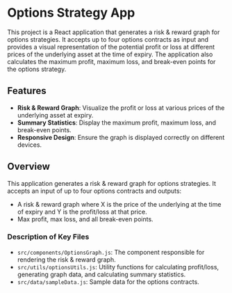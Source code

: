 # Options Strategy App

This project is a React application that generates a risk & reward graph for options strategies. It accepts up to four options contracts as input and provides a visual representation of the potential profit or loss at different prices of the underlying asset at the time of expiry. The application also calculates the maximum profit, maximum loss, and break-even points for the options strategy.

## Features

- **Risk & Reward Graph**: Visualize the profit or loss at various prices of the underlying asset at expiry.
- **Summary Statistics**: Display the maximum profit, maximum loss, and break-even points.
- **Responsive Design**: Ensure the graph is displayed correctly on different devices.

## Overview

This application generates a risk & reward graph for options strategies. It accepts an input of up to four options contracts and outputs:

- A risk & reward graph where X is the price of the underlying at the time of expiry and Y is the profit/loss at that price.
- Max profit, max loss, and all break-even points.

### Description of Key Files

-   `src/components/OptionsGraph.js`: The component responsible for rendering the risk & reward graph.
-   `src/utils/optionsUtils.js`: Utility functions for calculating profit/loss, generating graph data, and calculating summary statistics.
-   `src/data/sampleData.js`: Sample data for the options contracts.



